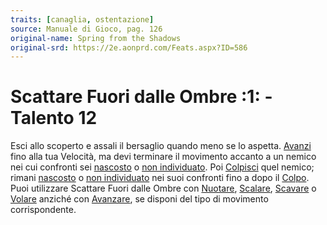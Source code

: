```yaml
---
traits: [canaglia, ostentazione]
source: Manuale di Gioco, pag. 126
original-name: Spring from the Shadows
original-srd: https://2e.aonprd.com/Feats.aspx?ID=586
---
```


# Scattare Fuori dalle Ombre :1: - Talento 12

Esci allo scoperto e assali il bersaglio quando meno se lo aspetta.
[Avanzi](/azioni/base/avanzare) fino alla tua Velocità, ma devi terminare il
movimento accanto a un nemico nei cui confronti sei
[nascosto](/condizioni/nascosto) o
[non individuato](/condizioni/non-individuato). Poi
[Colpisci](/azioni/base/colpire) quel nemico; rimani
[nascosto](/condizioni/nascosto) o
[non individuato](/condizioni/non-individuato) nei suoi confronti fino a dopo il
[Colpo](/azioni/base/colpire). Puoi utilizzare Scattare Fuori dalle Ombre con
[Nuotare](/azioni/abilita/nuotare), [Scalare](/azioni/abilita/scalare),
[Scavare](/azioni/base/scavare) o [Volare](/azioni/base/volare) anziché con
[Avanzare](/azioni/base/avanzare), se disponi del tipo di movimento
corrispondente.
